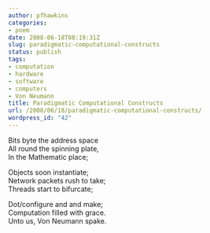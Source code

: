 ```yaml
---
author: pfhawkins
categories:
- poem
date: 2008-06-18T08:19:31Z
slug: paradigmatic-computational-constructs
status: publish
tags:
- computation
- hardware
- software
- computers
- Von Neumann
title: Paradigmatic Computational Constructs
url: /2008/06/18/paradigmatic-computational-constructs/
wordpress_id: "42"
---
```


Bits byte the address space  
All round the spinning plate,  
In the Mathematic place;

Objects soon instantiate;  
Network packets rush to take;  
Threads start to bifurcate;

Dot/configure and and make;  
Computation filled with grace.  
Unto us, Von Neumann spake.
